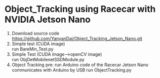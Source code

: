 # Object_Tracking using Racecar with NVIDIA Jetson Nano  
1. Download source code    
https://github.com/YanyanDai/Object_Tracking_Jetson_Nano.git   
2. Simple test (CUDA image)  
run BareMin_Test.py  
3. Simple Test (CUDA image-->openCV image)  
run ObjDetMobilenetSSDModule.py
4. Object Tracking
pre: run Arduino code of the Racecar
Jetson Nano communicates with Arduino by USB
run ObjectTracking.py
